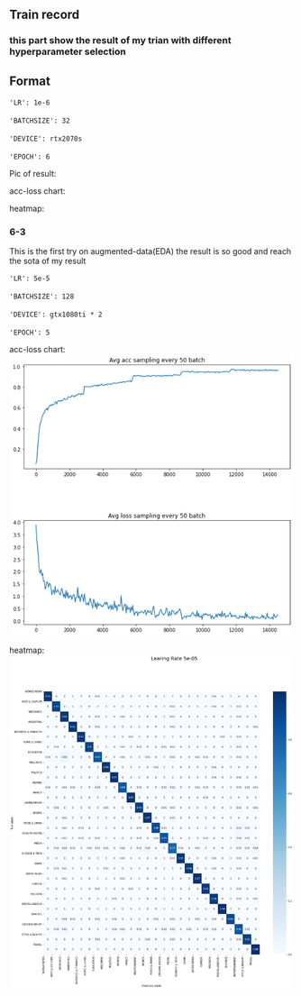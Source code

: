 ## Train record

### this part show the result of my trian with different hyperparameter selection

## Format

	'LR': 1e-6

	'BATCHSIZE': 32

	'DEVICE': rtx2070s
	
	'EPOCH': 6

Pic of result:

acc-loss chart:

heatmap:


### 6-3 

This is the first try on augmented-data(EDA)
the result is so good and reach the sota of my result

	'LR': 5e-5

	'BATCHSIZE': 128

	'DEVICE': gtx1080ti * 2
	
	'EPOCH': 5

acc-loss chart:
![acc-chart](/News-Classifier/img/5e-5-128-acc-loss.jpg)

heatmap:
![heatmap](/News-Classifier/img/5e-5-128-matrix.jpg)
